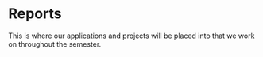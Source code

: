 # Reports

This is where our applications and projects will be placed into that we work on throughout the semester.